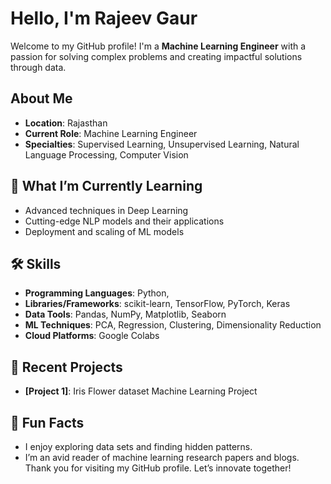 # Hello, I'm Rajeev Gaur

Welcome to my GitHub profile! I'm a **Machine Learning Engineer** with a passion for solving complex problems and creating impactful solutions through data.

## About Me
- **Location**: Rajasthan
- **Current Role**: Machine Learning Engineer 
- **Specialties**: Supervised Learning, Unsupervised Learning, Natural Language Processing, Computer Vision

## 🌱 What I’m Currently Learning
- Advanced techniques in Deep Learning
- Cutting-edge NLP models and their applications
- Deployment and scaling of ML models

## 🛠️ Skills
- **Programming Languages**: Python, 
- **Libraries/Frameworks**: scikit-learn, TensorFlow, PyTorch, Keras
- **Data Tools**: Pandas, NumPy, Matplotlib, Seaborn
- **ML Techniques**: PCA, Regression,  Clustering, Dimensionality Reduction
- **Cloud Platforms**: Google Colabs

## 💼 Recent Projects
- **[Project 1]**: Iris Flower dataset Machine Learning Project


## 📝 Fun Facts
- I enjoy exploring data sets and finding hidden patterns.
- I’m an avid reader of machine learning research papers and blogs.
Thank you for visiting my GitHub profile. Let’s innovate together! 





